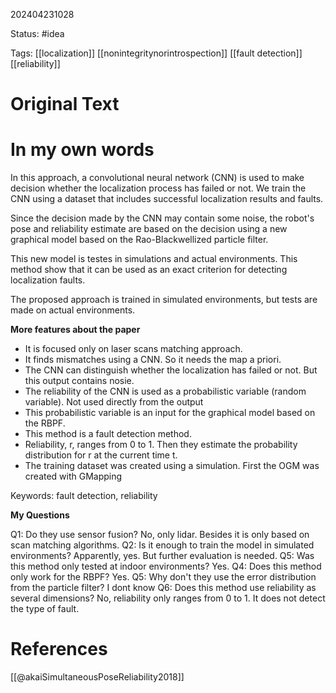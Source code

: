 202404231028

Status: #idea

Tags: [[localization]] [[nonintegritynorintrospection]] [[fault detection]] [[reliability]]


# Original Text

# In my own words

In this approach, a convolutional neural network (CNN) is used to make decision whether the localization process has failed or not. We train the CNN using a dataset that includes successful localization results and faults.

Since the decision made by the CNN may contain some noise, the robot's pose and reliability estimate are based on the decision using a new graphical model based on the Rao-Blackwellized particle filter.

This new model is testes in simulations and actual environments. This method show that it can be used as an exact criterion for detecting localization faults.

The proposed approach is trained in simulated environments, but tests are made on actual environments.

**More features about the paper**

- It is focused only on laser scans matching approach.
- It finds mismatches using a CNN. So it needs the map a priori.
- The CNN can distinguish whether the localization has failed or not. But this output contains nosie.
- The reliability of the CNN is used as a probabilistic variable (random variable). Not used directly from the output
- This probabilistic variable is an input for the graphical model based on the RBPF.
- This method is a fault detection method.
- Reliability, r, ranges from 0 to 1. Then they estimate the probability distribution for r at the current time t.
- The training dataset was created using a simulation. First the OGM was created with GMapping

Keywords: fault detection, reliability

**My Questions**

Q1: Do they use sensor fusion? No, only lidar. Besides it is only based on scan matching algorithms.
Q2: Is it enough to train the model in simulated environments? Apparently, yes. But further evaluation is needed.
Q5: Was this method only tested at indoor environments? Yes.
Q4: Does this method only work for the RBPF? Yes.
Q5: Why don't they use the error distribution from the particle filter? I dont know
Q6: Does this method use reliability as several dimensions? No, reliability only ranges from 0 to 1. It does not detect the type of fault.
# References

[[@akaiSimultaneousPoseReliability2018]]